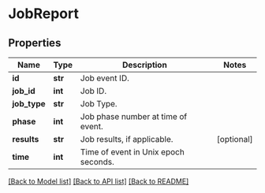 # JobReport

## Properties
Name | Type | Description | Notes
------------ | ------------- | ------------- | -------------
**id** | **str** | Job event ID. | 
**job_id** | **int** | Job ID. | 
**job_type** | **str** | Job Type. | 
**phase** | **int** | Job phase number at time of event. | 
**results** | **str** | Job results, if applicable. | [optional] 
**time** | **int** | Time of event in Unix epoch seconds. | 

[[Back to Model list]](../README.md#documentation-for-models) [[Back to API list]](../README.md#documentation-for-api-endpoints) [[Back to README]](../README.md)


